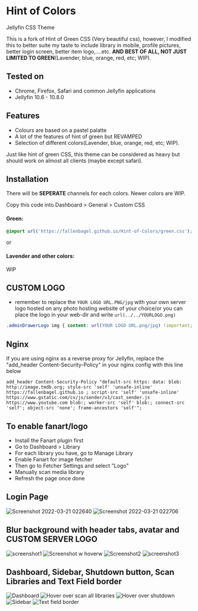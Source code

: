 # Hint of Colors
Jellyfin CSS Theme

This is a fork of Hint of Green CSS (Very beautiful css), however, I modified this to better suite my taste to include library in mobile, profile pictures, better login screen, better item logo,....etc. **AND BEST OF ALL, NOT JUST LIMITED TO GREEN**(Lavender, blue, orange, red, etc; WIP).

## Tested on
- Chrome, Firefox, Safari and common Jellyfin applications
- Jellyfin 10.6 - 10.8.0

## Features
- Colours are based on a pastel palatte
- A lot of the features of hint of green but REVAMPED
- Selection of different colors(Lavender, blue, orange, red, etc; WIP).

Just like hint of green CSS, this theme can be considered as heavy but should work on almost all clients (maybe except safari).

## Installation
There will be **SEPERATE** channels for each colors. Newer colors are WIP.

Copy this code into Dashboard > General > Custom CSS
#### Green:
```css
@import url('https://fallenbagel.github.io/Hint-of-Colors/green.css');
```
or
#### Lavender and other colors:
WIP

## CUSTOM LOGO 
- remember to replace the `YOUR LOGO URL.PNG/jpg` with your own server logo hosted on any photo hosting website of your choice/or you can place the logo in your web-dir and write `url(../../YOURLOGO.png)`
```css
.adminDrawerLogo img { content: url(YOUR LOGO URL.png/jpg) !important; } imgLogoIcon { content: url(YOUR LOGO URL.png/jpg) !important; } .pageTitleWithLogo { background-image: url(YOUR LOGO URL.png/jpg) !important; }
```

## Nginx
If you are using nginx as a reverse proxy for Jellyfin, replace the "add_header Content-Security-Policy" in your nginx config with this line below
```
add_header Content-Security-Policy "default-src https: data: blob: http://image.tmdb.org; style-src 'self' 'unsafe-inline' https://fallenbagel.github.io ; script-src 'self' 'unsafe-inline' https://www.gstatic.com/cv/js/sender/v1/cast_sender.js https://www.youtube.com blob:; worker-src 'self' blob:; connect-src 'self'; object-src 'none'; frame-ancestors 'self'";
```

## To enable fanart/logo
- Install the Fanart plugin first
- Go to Dashboard > Library
- For each library you have, go to Manage Library
- Enable Fanart for image fetcher
- Then go to Fetcher Settings and select "Logo"
- Manually scan media library
- Refresh the page once done

## Login Page
![Screenshot 2022-03-21 022640](https://user-images.githubusercontent.com/98979876/159188491-5dc0005c-b36c-4f7f-afcd-1030f4d862fe.jpg)
![Screenshot 2022-03-21 022706](https://user-images.githubusercontent.com/98979876/159188516-9ad682ca-25ad-46cd-aff2-7c2058162340.jpg)

## Blur background with header tabs, avatar and CUSTOM SERVER LOGO
![screenshot1](https://user-images.githubusercontent.com/98979876/159188880-0307b8c7-7a50-461d-9580-a745bb5dea8b.png)
![Screenshot w hoverw](https://user-images.githubusercontent.com/98979876/159189075-423636b9-ba92-4174-935d-59d5e46dd48d.png)
![Screenshot2](https://user-images.githubusercontent.com/98979876/159189097-d2fddd0b-b411-48ae-82b6-296f301548a9.png)
![screenshot3](https://user-images.githubusercontent.com/98979876/159189104-7dd51b97-aefe-44c9-9837-656230be1843.png)

## Dashboard, Sidebar, Shutdown button, Scan Libraries and Text Field border
![Dashboard](https://user-images.githubusercontent.com/98979876/159189141-f1528982-0eaf-479b-a788-44089c6fe5ed.png)
![Hover over scan all libraries](https://user-images.githubusercontent.com/98979876/159189142-4d141e68-4246-45cd-9772-da255c0404f3.png)
![Hover over shutdown](https://user-images.githubusercontent.com/98979876/159189143-395121dc-4ed5-4ffb-a9d6-c866b05851df.png)
![Sidebar](https://user-images.githubusercontent.com/98979876/159189144-12855eff-a9c3-4e5e-9d9b-629096806267.png)
![Text field border](https://user-images.githubusercontent.com/98979876/159189146-f640fb59-b316-48d9-9ad5-455234722a07.png)

